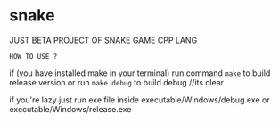 # snake
JUST BETA PROJECT OF SNAKE GAME CPP LANG


`HOW TO USE ?`

if (you have installed make in your terminal)
      run command `make` to build release version or run `make debug` to build debug
//its clear

if you're lazy just run exe file inside executable/Windows/debug.exe or executable/Windows/release.exe 
